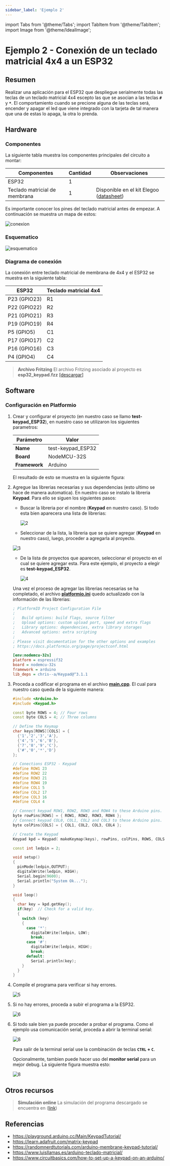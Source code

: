 ```yaml
---
sidebar_label: 'Ejemplo 2'
---
```


import Tabs from '@theme/Tabs';
import TabItem from '@theme/TabItem';
import Image from '@theme/IdealImage';

# Ejemplo 2 - Conexión de un teclado matricial 4x4 a un ESP32

## Resumen

Realizar una aplicación para el ESP32 que despliegue serialmente todas las teclas de un teclado matricial 4x4 escepto las que se asocian a las teclas **```#```** y **```*```**. El comportamiento cuando se precione alguna de las teclas será, encender y apagar el led que viene integrado con la tarjeta de tal manera que una de estas lo apaga, la otra lo prenda.

## Hardware

### Componentes

La siguiente tabla muestra los componentes principales del circuito a montar:

|Componentes|Cantidad|Observaciones|
|---|---|---|
|ESP32|1||
|Teclado matricial de membrana|1|Disponible en el kit Elegoo ([datasheet](https://cdn.sparkfun.com/assets/f/f/a/5/0/DS-16038.pdf))|

Es importante conocer los pines del teclado matricial antes de empezar. A continuación se muestra un mapa de estos:

![conexion](/img/sesiones/percepcion/5/ejemplo2/esp32_keypad_bb.png)

### Esquematico

![esquematico](/img/sesiones/percepcion/5/ejemplo2/esp32_keypad_sch.png)

### Diagrama de conexión

La conexión entre teclado matricial de membrana de 4x4 y el ESP32 se muestra en la siguiente tabla:

|ESP32|Teclado matricial 4x4|
|---|---|
|P23 (GPIO23) |R1|
|P22 (GPIO22) |R2|
|P21 (GPIO21) |R3|
|P19 (GPIO19) |R4|
|P5 (GPIO5) |C1|
|P17 (GPIO17) |C2|
|P16 (GPIO16) |C3|
|P4 (GPIO4) |C4|

> **Archivo Fritzing** 
> El archivo Fritzing asociado al proyecto es **esp32_keypad.fzz** [[descargar]](/img/sesiones/percepcion/5/ejemplo2/esp32_keypad.fzz)

## Software

### Configuración en Platformio

1. Crear y configurar el proyecto (en nuestro caso se llamo **test-keypad_ESP32**), en nuestro caso se utilizaron los siguientes parametros:
   
   |Parámetro|Valor|
   |---|---|
   |**Name**|test-keypad_ESP32|
   |**Board**|NodeMCU-32S|
   |**Framework**|Arduino|
   
   El resultado de esto se muestra en la siguiente figura:

2. Agregue las librerias necesarias y sus dependencias (esto ultimo se hace de manera automatica). En nuestro caso se instalo la libreria **Keypad**. Para ello se siguen los siguientes pasos:
   
   * Buscar la libreria por el nombre (**Keypad** en nuestro caso). Si todo esta bien aparecera una lista de librerias:
  
     ![2](/img/sesiones/percepcion/5/ejemplo2/example_keypad2.png)

    * Seleccionar de la lista, la libreria que se quiere agregar (**Keypad** en nuestro caso), luego, proceder a agregarla al proyecto.

     ![3](/img/sesiones/percepcion/5/ejemplo2/example_keypad3.png)

     * De la lista de proyectos que aparecen, seleccionar el proyecto en el cual se quiere agregar esta. Para este ejemplo, el proyecto a elegir es **test-keypad_ESP32**.

       ![4](/img/sesiones/percepcion/5/ejemplo2/example_keypad4.png)

   Una vez el proceso de agregar las librerias necesarias se ha completado, el archivo
   [**platformio.ini**](/img/sesiones/percepcion/5/ejemplo2/platformio.ini) quedo actualizado con la información de las librerias:
    
    ```ini
    ; PlatformIO Project Configuration File
    ;
    ;   Build options: build flags, source filter
    ;   Upload options: custom upload port, speed and extra flags
    ;   Library options: dependencies, extra library storages
    ;   Advanced options: extra scripting
    ;
    ; Please visit documentation for the other options and examples
    ; https://docs.platformio.org/page/projectconf.html
    
    [env:nodemcu-32s]
    platform = espressif32
    board = nodemcu-32s
    framework = arduino
    lib_deps = chris--a/Keypad@^3.1.1
    ```
    
3. Proceda a codificar el programa en el archivo [**main.cpp**](/img/sesiones/percepcion/5/ejemplo2/main.cpp). El cual para nuestro caso queda de la siguiente manera:
   
    ```cpp
    #include <Arduino.h>
    #include <Keypad.h>
    
    const byte ROWS = 4; // Four rows
    const byte COLS = 4; // Three columns
    
    // Define the Keymap
    char keys[ROWS][COLS] = {
      {'1','2','3','A'},
      {'4','5','6','B'},
      {'7','8','9','C'},
      {'#','0','*','D'}
    };
    
    // Conections ESP32 - Keypad
    #define ROW1 23
    #define ROW2 22
    #define ROW3 21
    #define ROW4 19
    #define COL1 5
    #define COL2 17
    #define COL3 16
    #define COL4 4
    
    // Connect keypad ROW1, ROW2, ROW3 and ROW4 to these Arduino pins.
    byte rowPins[ROWS] = { ROW1, ROW2, ROW3, ROW4 };
    // Connect keypad COL0, COL1, COL2 and COL3 to these Arduino pins.
    byte colPins[COLS] = { COL1, COL2, COL3, COL4 }; 
    
    // Create the Keypad
    Keypad kpd = Keypad( makeKeymap(keys), rowPins, colPins, ROWS, COLS );
    
    const int ledpin = 2;
    
    void setup()
    {
      pinMode(ledpin,OUTPUT);
      digitalWrite(ledpin, HIGH);
      Serial.begin(9600);
      Serial.println("System Ok...");
    }
    
    void loop()
    {
      char key = kpd.getKey();
      if(key)  // Check for a valid key.
      {
        switch (key)
        {
          case '*':
            digitalWrite(ledpin, LOW);
            break;
          case '#':
            digitalWrite(ledpin, HIGH);
            break;
          default:
            Serial.println(key);
        }
      }
    }
    ```
    
4. Compile el programa para verificar si hay errores. 
   
   ![5](/img/sesiones/percepcion/5/ejemplo2/example_keypad5.png)

5. Si no hay errores, proceda a subir el programa a la ESP32. 

   ![6](/img/sesiones/percepcion/5/ejemplo2/example_keypad6.png)

6. Si todo sale bien ya puede proceder a probar el programa. Como el ejemplo usa comunicación serial, proceda a abrir la terminal serial:
   
   ![8](/img/sesiones/percepcion/5/ejemplo2/example_keypad8.png)

   Para salir de la terminal serial use la combinación de teclas **```CTRL``` + ```C```**.

   Opcionalmente, tambien puede hacer uso del **monitor serial** para un mejor debug. La siguiente figura muestra esto:

   ![8](/img/sesiones/percepcion/5/ejemplo2/example_keypad9.png)

## Otros recursos

> **Simulación online**
> La simulación del programa descargado se encuentra en ([link](https://wokwi.com/projects/375583898825876481))

## Referencias

* https://playground.arduino.cc/Main/KeypadTutorial/
* https://learn.adafruit.com/matrix-keypad
* https://randomnerdtutorials.com/arduino-membrane-keypad-tutorial/
* https://www.luisllamas.es/arduino-teclado-matricial/
* https://www.circuitbasics.com/how-to-set-up-a-keypad-on-an-arduino/

